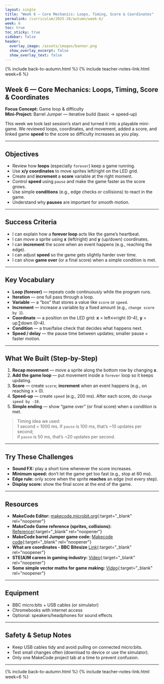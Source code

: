 ```yaml
---
layout: single
title: "Week 6 — Core Mechanics: Loops, Timing, Score & Coordinates"
permalink: /curriculum/2025-26/autumn/week-6/
week: 6
toc: true
toc_sticky: true
sidebar: false
header:
  overlay_image: /assets/images/banner.png
  show_overlay_excerpt: false
  show_overlay_text: false
---
```


{% include back-to-autumn.html %}
{% include teacher-notes-link.html week=6 %}

## Week 6 — Core Mechanics: Loops, Timing, Score & Coordinates

**Focus Concept:** Game loop & difficulty  
**Mini-Project:** Barrel Jumper — iterative build (basic → speed-up)

This week we took last session’s start and turned it into a playable mini-game. We reviewed loops, coordinates, and movement, added a score, and linked game **speed** to the score so difficulty increases as you play.

---

## Objectives
- Review how **loops** (especially `forever`) keep a game running.
- Use **x/y coordinates** to move sprites left/right on the LED grid.
- Create and **increment** a **score** variable at the right moment.
- Control **speed** using `pause` and make the game faster as the score grows.
- Use simple **conditions** (e.g., edge checks or collisions) to react in the game.
- Understand why **pauses** are important for smooth motion.

---

## Success Criteria
- I can explain how a **forever loop** acts like the game’s heartbeat.
- I can move a sprite using **x** (left/right) and **y** (up/down) coordinates.
- I can **increment** the score when an event happens (e.g., reaching the edge).
- I can adjust **speed** so the game gets slightly harder over time.
- I can show **game over** (or a final score) when a simple condition is met.

---

## Key Vocabulary
- **Loop (forever)** — repeats code continuously while the program runs.  
- **Iteration** — one full pass through a loop.  
- **Variable** — a “box” that stores a value like `score` or `speed`.  
- **Increment** — increase a variable by a fixed amount (e.g., `change score by 1`).  
- **Coordinate** — a position on the LED grid: **x** = left↔right (0–4), **y** = up↕down (0–4).  
- **Condition** — a true/false check that decides what happens next.  
- **Speed / delay** — the pause time between updates; smaller pause = faster motion.

---

## What We Built (Step-by-Step)
1. **Recap movement** — move a sprite along the bottom row by changing **x**.  
2. **Add the game loop** — put movement inside a `forever` loop so it keeps updating.  
3. **Score** — create `score`; **increment** when an event happens (e.g., on reaching x = 0).  
4. **Speed-up** — create `speed` (e.g., 200 ms). After each score, do `change speed by -10`.  
5. **Simple ending** — show “game over” (or final score) when a condition is met.

> Timing idea we used:  
> 1 second = 1000 ms. If `pause` is 100 ms, that’s ~10 updates per second;  
> if `pause` is 50 ms, that’s ~20 updates per second.

---

## Try These Challenges
- **Sound FX:** play a short tone whenever the score increases.  
- **Minimum speed:** don’t let the game get too fast (e.g., stop at 60 ms).  
- **Edge rule:** only score when the sprite **reaches** an edge (not every step).  
- **Display score:** show the final score at the end of the game.

---

## Resources
- **MakeCode Editor:** [makecode.microbit.org](https://makecode.microbit.org){:target="_blank" rel="noopener"} 
- **MakeCode Game reference (sprites, collisions):** [Reference](https://makecode.microbit.org/reference/game){:target="_blank" rel="noopener"}
- **MakeCode  barrel Jumper game code:** [Makecode code](https://makecode.microbit.org/S50863-44059-71252-00559){:target="_blank" rel="noopener"}
- **What are coordinates - BBC Bitesize** [Link](https://www.bbc.co.uk/bitesize/topics/zgthvcw/articles/z96k9qt#zskx46f){:target="_blank" rel="noopener"}
- **STE(A)M carees in gaming industry:** [Video](https://youtu.be/dzQmbI5LmQI?si=wVgV52gKlP53VUEt){:target="_blank" rel="noopener"}
- **Some simple vector maths for game making:** [Video](https://youtu.be/PeSMh2aRsYU?si=_YKlTupIbj73Bh97){:target="_blank" rel="noopener"}


---

## Equipment
- BBC micro:bits + USB cables (or simulator)  
- Chromebooks with internet access  
- Optional: speakers/headphones for sound effects

---

## Safety & Setup Notes
- Keep USB cables tidy and avoid pulling on connected micro:bits.  
- Test small changes often (download to device or use the simulator).  
- Only one MakeCode project tab at a time to prevent confusion.

---

{% include back-to-autumn.html %}
{% include teacher-notes-link.html week=6 %}
